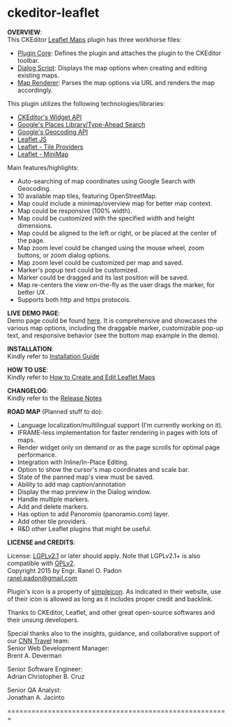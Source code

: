 ckeditor-leaflet
================
<strong>OVERVIEW</strong>:<br>
This CKEditor <a href="http://ckeditor.com/addon/leaflet">Leaflet Maps</a> plugin has three workhorse files:
<ul>
  <li><a href="https://github.com/ranelpadon/ckeditor-leaflet/blob/master/plugin.js">Plugin Core</a>: Defines the plugin and attaches the plugin to the CKEditor toolbar.</li>
  <li><a href="https://github.com/ranelpadon/ckeditor-leaflet/blob/master/dialogs/leaflet.js">Dialog Script</a>: Displays the map options when creating and editing existing maps.</li>
  <li><a href="https://github.com/ranelpadon/ckeditor-leaflet/blob/master/scripts/mapParser.html">Map Renderer</a>: Parses the map options via URL and renders the map accordingly.</li>
</ul>

This plugin utilizes the following technologies/libraries: <br>
<ul>
  <li><a href="http://docs.ckeditor.com/#!/api/CKEDITOR.plugins.widget">CKEditor's Widget API</a></li>
  <li><a href="https://developers.google.com/maps/documentation/javascript/places-autocomplete">Google's Places Library/Type-Ahead Search</a></li>
  <li><a href="https://developers.google.com/maps/documentation/geocoding/">Google's Geocoding API</a></li>
  <li><a href="http://leafletjs.com/">Leaflet JS</a></li>
  <li><a href="https://github.com/leaflet-extras/leaflet-providers">Leaflet - Tile Providers</a></li>
  <li><a href="https://github.com/Norkart/Leaflet-MiniMap">Leaflet - MiniMap</a></li>
</ul>

Main features/highlights: <br>
<ul>
  <li>Auto-searching of map coordinates using Google Search with Geocoding.</li>
  <li>10 available map tiles, featuring OpenStreetMap.</li>
  <li>Map could include a minimap/overview map for better map context.</li>
  <li>Map could be responsive (100% width).</li>
  <li>Map could be customized with the specified width and height dimensions.</li>
  <li>Map could be aligned to the left or right, or be placed at the center of the page.</li>
  <li>Map zoom level could be changed using the mouse wheel, zoom buttons, or zoom dialog options.</li>
  <li>Map zoom level could be customized per map and saved.</li>
  <li>Marker's popup text could be customized.</li>
  <li>Marker could be dragged and its last position will be saved.</li>
  <li>Map re-centers the view on-the-fly as the user drags the marker,  for better UX .</li>
  <li>Supports both http and https protocols.</li>
</ul>

<strong>LIVE DEMO PAGE</strong>:
<br>Demo page could be found [here](http://www.ranelpadon.com/sites/all/libraries/ckeditor/plugins/leaflet/demo/index.html). It is comprehensive and showcases the various map options, including the draggable marker, customizable pop-up text, and responsive behavior (see the bottom map example in the demo).

<strong>INSTALLATION</strong>:
<br>Kindly refer to <a href="https://github.com/ranelpadon/ckeditor-leaflet/blob/master/Installation%20Guide.txt">Installation Guide</a>

<strong>HOW TO USE</strong>:
<br>Kindly refer to <a href="https://github.com/ranelpadon/ckeditor-leaflet/blob/master/Creating%20and%20Editing%20Leaflet%20Maps.txt">How to Create and Edit Leaflet Maps</a>

<strong>CHANGELOG</strong>:
<br>Kindly refer to the <a href="https://github.com/ranelpadon/ckeditor-leaflet/blob/master/CHANGELOG.md">Release Notes</a>

<strong>ROAD MAP</strong> (Planned stuff to do):<br><ul>
<li>Language localization/multilingual support (I'm currently working on it).</li>
<li>IFRAME-less implementation for faster rendering in pages with lots of maps.</li>
<li>Render widget only on demand or as the page scrolls for optimal page performance.</li>
<li>Integration with Inline/In-Place Editing.</li>
<li>Option to show the cursor's map coordinates and scale bar.</li>
<li>State of the panned map's view must be saved.</li>
<li>Ability to add map caption/annotation
<li>Display the map preview in the Dialog window.</li>
<li>Handle multiple markers.</li>
<li>Add and delete markers.</li>
<li>Has option to add Panoromio (panoramio.com) layer.</li>
<li>Add other tile providers.</li>
<li>R&D other Leaflet plugins that might be useful.</li>
</ul>

<strong>LICENSE and CREDITS</strong>:<br>

License: <a href="https://www.gnu.org/licenses/lgpl-2.1.txt">LGPLv2.1</a> or later should apply. Note that LGPLv2.1+ is also compatible with <a href="https://www.drupal.org/node/1475972#gplv2-compatible-licenses">GPLv2</a>.<br>
Copyright 2015 by Engr. Ranel O. Padon<br>
ranel.padon@gmail.com<br>

Plugin's icon is a property of <a href="http://simpleicon.com/">simpleicon</a>.
As indicated in their website, use of their icon is allowed as long as it includes proper credit and backlink.

Thanks to CKEditor, Leaflet, and other great open-source softwares and their unsung developers.<br>

Special thanks also to the insights, guidance, and collaborative support of our <a href="http://travel.cnn.com">CNN Travel</a> team:<br>
Senior Web Development Manager:<br>
Brent A. Deverman<br>

Senior Software Engineer:<br>
Adrian Christopher B. Cruz<br>

Senior QA Analyst:<br>
Jonathan A. Jacinto<br>

=======================================================
